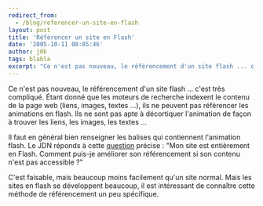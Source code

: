 ```yaml
---
redirect_from:
  - /blog/referencer-un-site-en-flash
layout: post
title: 'Référencer un site en Flash'
date: '2005-10-11 08:05:46'
author: j0k
tags: blabla
excerpt: "Ce n'est pas nouveau, le référencement d'un site flash ... c'est très compliqué. Étant donné que les moteurs de recherche indexent le contenu de la page web (liens, images, textes ...), ils ne peuvent pas référencer les animations en flash. Ils ne sont pas apte à décortiquer l'animation de façon à trouver les liens, les images, les textes ...     \nIl faut en      …"
---
```


Ce n'est pas nouveau, le référencement d'un site flash ... c'est très compliqué. Étant donné que les moteurs de recherche indexent le contenu de la page web (liens, images, textes ...), ils ne peuvent pas référencer les animations en flash. Ils ne sont pas apte à décortiquer l'animation de façon à trouver les liens, les images, les textes ...

Il faut en général bien renseigner les balises qui contiennent l'animation flash. Le JDN réponds à cette [question](http://developpeur.journaldunet.com/tutoriel/fla/051010-flash-referencement-site.shtml) précise : "Mon site est entièrement en Flash. Comment puis-je améliorer son référencement si son contenu n'est pas accessible ?"

C'est faisable, mais beaucoup moins facilement qu'un site normal. Mais les sites en flash se développent beaucoup, il est intéressant de connaître cette méthode de référencement un peu spécifique.

